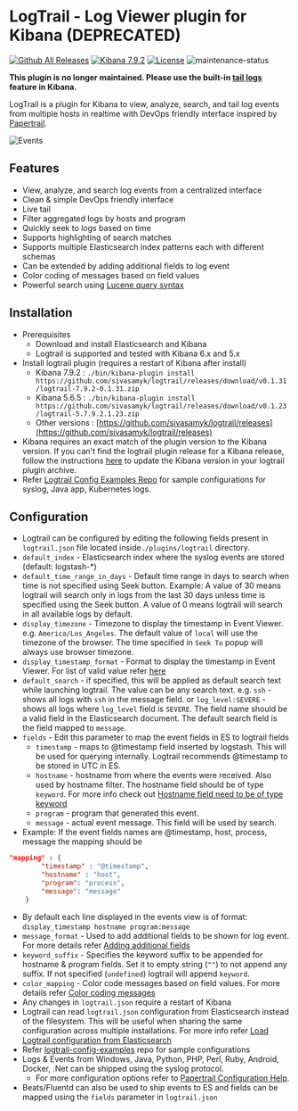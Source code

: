 # LogTrail - Log Viewer plugin for Kibana (DEPRECATED)

[![Github All Releases](https://img.shields.io/github/downloads/sivasamyk/logtrail/total.svg)](https://github.com/sivasamyk/logtrail/releases) [![Kibana 7.9.2](https://img.shields.io/badge/Kibana-v7.9.2-blue.svg)](https://www.elastic.co/guide/en/kibana/7.5/release-notes-7.9.2.html)
[![License](https://img.shields.io/github/license/sivasamyk/logtrail.svg)](https://github.com/sivasamyk/logtrail) ![maintenance-status](https://img.shields.io/badge/maintenance-deprecated-red.svg)

**This plugin is no longer maintained. Please use the built-in [tail logs](https://www.elastic.co/guide/en/observability/current/tail-logs.html) feature in Kibana.**

LogTrail is a plugin for Kibana to view, analyze, search, and tail log events from multiple hosts in realtime with DevOps friendly interface inspired by [Papertrail](https://papertrailapp.com/).

![Events](screenshot.png)

Features
--------
 - View, analyze, and search log events from a centralized interface
 - Clean & simple DevOps friendly interface
 - Live tail
 - Filter aggregated logs by hosts and program
 - Quickly seek to logs based on time
 - Supports highlighting of search matches
 - Supports multiple Elasticsearch index patterns each with different schemas
 - Can be extended by adding additional fields to log event
 - Color coding of messages based on field values
 - Powerful search using [Lucene query syntax](https://www.elastic.co/guide/en/kibana/current/lucene-query.html)

Installation
------------
- Prerequisites
  - Download and install Elasticsearch and Kibana
  - Logtrail is supported and tested with Kibana 6.x and 5.x
- Install logtrail plugin (requires a restart of Kibana after install)
  - Kibana 7.9.2 : `./bin/kibana-plugin install https://github.com/sivasamyk/logtrail/releases/download/v0.1.31/logtrail-7.9.2-0.1.31.zip`
  - Kibana 5.6.5 : `./bin/kibana-plugin install https://github.com/sivasamyk/logtrail/releases/download/v0.1.23/logtrail-5.7.9.2.1.23.zip`
  - Other versions : [https://github.com/sivasamyk/logtrail/releases](https://github.com/sivasamyk/logtrail/releases)
- Kibana requires an exact match of the plugin version to the Kibana version. If you can't find the logtrail plugin release for a Kibana release, follow the instructions [here](docs/how_to.md#2-update-kibanaversion-in-logtrail-plugin-archive) to update the Kibana version in your logtrail plugin archive.
- Refer [Logtrail Config Examples Repo](https://github.com/sivasamyk/logtrail-config-examples) for sample configurations for syslog, Java app, Kubernetes logs.

Configuration
-------------
- Logtrail can be configured by editing the following fields present in `logtrail.json` file located inside`./plugins/logtrail` directory.
- `default_index` - Elasticsearch index where the syslog events are stored (default: logstash-*)
- `default_time_range_in_days` - Default time range in days to search when time is not specified using Seek button.
    Example: A value of 30 means logtrail will search only in logs from the last 30 days unless time is specified using the Seek button.
    A value of 0 means logtrail will search in all available logs by default.
- `display_timezone` - Timezone to display the timestamp in Event Viewer. e.g. `America/Los_Angeles`. The default value of `local` will use the timezone of the browser. The time specified in `Seek To` popup will always use browser timezone.
- `display_timestamp_format` - Format to display the timestamp in Event Viewer. For list of valid value refer [here](http://momentjs.com/docs/#/displaying/)
- `default_search` - if specified, this will be applied as default search text while launching logtrail. The value can be any search text. e.g. `ssh` - shows all logs with `ssh` in the message field. or `log_level:SEVERE` - shows all logs where `log_level` field is `SEVERE`. The field name should be a valid field in the Elasticsearch document. The default search field is the field mapped to `message`.
- `fields` - Edit this parameter to map the event fields in ES to logtrail fields
    - `timestamp` - maps to @timestamp field inserted by logstash. This will be used for querying internally. Logtrail recommends @timestamp to be stored in UTC in ES.
    - `hostname` - hostname from where the events were received. Also used by hostname filter. The hostname field should be of type `keyword`. For more info check out [Hostname field need to be of type keyword](docs/how_to.md#1-hostname-field-need-to-be-of-type-keyword)
    - `program` - program that generated this event.
    - `message` - actual event message. This field will be used by search.
- Example:  If the event fields names are @timestamp, host, process, message the mapping should be
```json
"mapping" : {
        "timestamp" : "@timestamp",
        "hostname" : "host",
        "program": "process",
        "message": "message"
    }
```
- By default each line displayed in the events view is of format:
  `display_timestamp hostname program:message`
- `message_format` - Used to add additional fields to be shown for log event. For more details refer [Adding additional fields](docs/add_fields.md)
- `keyword_suffix` - Specifies the keyword suffix to be appended for hostname & program fields. Set it to empty string (`""`) to not append any suffix. If not specified (`undefined`) logtrail will append `keyword`.
- `color_mapping` - Color code messages based on field values. For more details refer [Color coding messages](docs/color_mapping.md)
- Any changes in `logtrail.json` require a restart of Kibana
- Logtrail can read `logtrail.json` configuration from Elasticsearch instead of the filesystem. This will be useful when sharing the same configuration across multiple installations. For more info refer [Load Logtrail configuration from Elasticsearch](https://github.com/sivasamyk/logtrail/blob/master/docs/how_to.md#3-load-logtrail-configuration-from-elasticsearch)
- Refer [logtrail-config-examples](https://github.com/sivasamyk/logtrail-config-examples) repo for sample configurations 
- Logs & Events from Windows, Java, Python, PHP, Perl, Ruby, Android, Docker, .Net can be shipped using the syslog protocol.
  - For more configuration options refer to [Papertrail Configuration Help](http://help.papertrailapp.com/).
- Beats/Fluentd can also be used to ship events to ES and fields can be mapped using the `fields` parameter in `logtrail.json`
